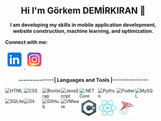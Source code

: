 

<!-- FONT AWESOME -->
<link rel="stylesheet" href="https://cdnjs.cloudflare.com/ajax/libs/font-awesome/6.7.2/css/all.min.css" integrity="sha512-Evv84Mr4kqVGRNSgIGL/F/aIDqQb7xQ2vcrdIwxfjThSH8CSR7PBEakCr51Ck+w+/U6swU2Im1vVX0SVk9ABhg==" crossorigin="anonymous" referrerpolicy="no-referrer" />
<!-- CCS -->
<link rel="stylesheet" href="style.css">




<!-- ______________________________________________________________ -->
<h1 style="text-align:center;">Hi  I'm Görkem DEMİRKIRAN 👋</h1> 
<!-- ______________________________________________________________ -->

<p style="font-size:16px; font-weight:bold; text-align:center;">
    I am developing my skills in mobile application development, website construction, machine learning, and optimization.
 </p>
<!-- ______________________________________________________________ -->
<p style="font-size:16px; font-weight:bold;">
    Connect with me:

 </p>
<!-- ______________________________________________________________ -->


<!-- ______________________________________________________________ -->
<!-- LinkedIn hesabım -->
<a href="www.linkedin.com/in/görkem-demirkiran-406ba720b/">
    <img src="icons/linkedIn.png" alt="linkedın" width="60" style="display: inline-block;">
</a>
<!-- ınstagram hesabım -->
<a href="https://www.instagram.com/gorkemdemrkrn">
    <img src="icons/instagram.png" alt="instagram" width="60" style="display: inline-block;">
</a>

<!-- ______________________________________________________________ -->

<p style="font-size:16px; font-weight:bold;">
    <h3 style="text-align:center; font-weight:bold">---------------|   Languages and Tools   |---------------</h3>
</p>

<div style="display: flex; flex-wrap: wrap;">
  <img src="https://cdn.simpleicons.org/html5/%23E34F26" alt="HTML" width="60">
  <img src="https://cdn.simpleicons.org/css3/%231572B6" alt="CSS" width="60">
  <img src="https://cdn.simpleicons.org/bootstrap/%23563D7C" alt="Bootstrap" width="60">
  <img src="https://cdn.simpleicons.org/javascript/%23F7DF1E" alt="JavaScript" width="60">
  <img src="https://cdn.simpleicons.org/dotnet/%23631983" alt=".NET Core" width="60">
  <img src="https://cdn.simpleicons.org/python/%233776AB" alt="Python" width="60">
  <img src="https://cdn.simpleicons.org/flutter/%2302569B" alt="Flutter" width="60">
  <img src="https://cdn.simpleicons.org/mysql/%234479A1" alt="MySQL" width="60">
  <img src="https://cdn.simpleicons.org/sqlite/%2307405E" alt="SQLite" width="60">
  <img src="https://cdn.simpleicons.org/git/%23F05032" alt="Git" width="60">
  <img src="https://cdn.simpleicons.org/github/%23181717" alt="GitHub" width="60">
  <img src="https://cdn.simpleicons.org/vmware/%23160F29" alt="VMware" width="60">
  <img src="icons/csharp.png" alt="C#" width="60">
  <img src="icons/reactnative.png" alt="React Native" width="60">
  <img src="icons/mssql.png" alt="MSSQL" width="60">
</div>

<!--
**GORKEMDEMIRKIRAN/GORKEMDEMIRKIRAN** is a ✨ _special_ ✨ repository because its `README.md` (this file) appears on your GitHub profile.

Here are some ideas to get you started:

- 🔭 I’m currently working on ...
- 🌱 I’m currently learning ...
- 👯 I’m looking to collaborate on ...
- 🤔 I’m looking for help with ...
- 💬 Ask me about ...
- 📫 How to reach me: ...
- 😄 Pronouns: ...
- ⚡ Fun fact: ...
-->

